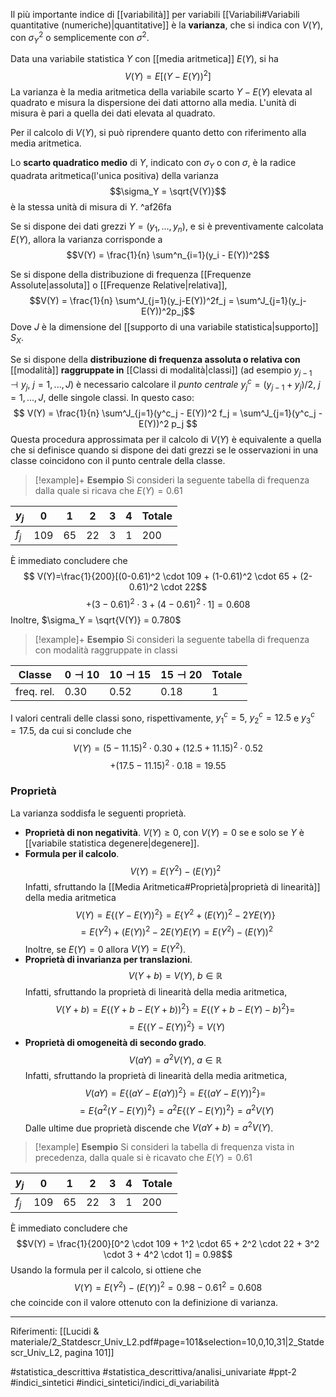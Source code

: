 Il più importante indice di [[variabilità]] per variabili [[Variabili#Variabili quantitative (numeriche)|quantitative]] è la **varianza**, che si indica con $V(Y)$, con $\sigma^2_Y$ o semplicemente con $\sigma^2$.

Data una variabile statistica $Y$ con [[media aritmetica]] $E(Y)$, si ha $$ V(Y) = E[(Y-E(Y))^2] $$ La varianza è la media aritmetica della variabile scarto $Y-E(Y)$ elevata al quadrato e misura la dispersione dei dati attorno alla media. L'unità di misura è pari a quella dei dati elevata al quadrato.

Per il calcolo di $V(Y)$, si può riprendere quanto detto con riferimento alla media aritmetica.

Lo **scarto quadratico medio** di $Y$, indicato con $\sigma_Y$ o con $\sigma$, è la radice quadrata aritmetica(l'unica positiva) della varianza $$\sigma_Y = \sqrt{V(Y)}$$ è la stessa unità di misura di $Y$. ^af26fa

Se si dispone dei dati grezzi $Y = (y_1,...,y_n)$, e si è preventivamente calcolata $E(Y)$, allora la varianza corrisponde a $$V(Y) = \frac{1}{n} \sum^n_{i=1}(y_i - E(Y))^2$$

Se si dispone della distribuzione di frequenza [[Frequenze Assolute|assoluta]] o [[Frequenze Relative|relativa]], $$V(Y) = \frac{1}{n} \sum^J_{j=1}(y_j-E(Y))^2f_j = \sum^J_{j=1}(y_j-E(Y))^2p_j$$Dove $J$ è la dimensione del [[supporto di una variabile statistica|supporto]] $S_X$.

Se si dispone della **distribuzione di frequenza assoluta o relativa con** [[modalità]] **raggruppate in** [[Classi di modalità|classi]] (ad esempio $y_{j-1} \dashv y_j,\ j=1,...,J$) è necessario calcolare il *punto centrale* $y^c_j = (y_{j-1}+y_j)/2,\ j=1,...,J$, delle singole classi.
In questo caso: $$ V(Y) = \frac{1}{n} \sum^J_{j=1}(y^c_j - E(Y))^2 f_j = \sum^J_{j=1}(y^c_j - E(Y))^2 p_j $$ Questa procedura approssimata per il calcolo di $V(Y)$ è equivalente a quella che si definisce quando si dispone dei dati grezzi se le osservazioni in una classe coincidono con il punto centrale della classe.

> [!example]+ **Esempio**
Si consideri la seguente tabella di frequenza dalla quale si ricava che $E(Y) = 0.61$
>
| $y_j$ | 0 | 1 | 2 | 3 | 4 | Totale |
| ---- | ---- | ---- | ---- | ---- | ---- | ---- |
| $f_j$ | 109 | 65 | 22 | 3 | 1 | 200 |
È immediato concludere che $$ V(Y)=\frac{1}{200}[(0-0.61)^2 \cdot 109 + (1-0.61)^2 \cdot 65 + (2-0.61)^2 \cdot 22$$$$+ (3-0.61)^2 \cdot 3 + (4-0.61)^2 \cdot 1] = 0.608$$ Inoltre, $\sigma_Y = \sqrt{V(Y)} = 0.780$

>[!example]+ **Esempio**
Si consideri la seguente tabella di frequenza con modalità raggruppate in classi
>
| Classe | $0 \dashv 10$ | $10 \dashv 15$ | $15 \dashv 20$ | Totale |
| ---- | ---- | ---- | ---- | ---- |
| freq. rel. | 0.30 | 0.52 | 0.18 | 1 |
I valori centrali delle classi sono, rispettivamente, $y^c_1=5$, $y^c_2=12.5$ e $y^c_3=17.5$, da cui si conclude che $$ V(Y) = (5-11.15)^2 \cdot 0.30 + (12.5+11.15)^2 \cdot 0.52 $$$$+ (17.5-11.15)^2 \cdot 0.18 = 19.55$$

### Proprietà
La varianza soddisfa le seguenti proprietà.
* **Proprietà di non negatività**. $V(Y) \ge 0$, con $V(Y)=0$ se e solo se $Y$ è [[variabile statistica degenere|degenere]].
* **Formula per il calcolo**. $$V(Y) = E(Y^2) - (E(Y))^2$$ Infatti, sfruttando la [[Media Aritmetica#Proprietà|proprietà di linearità]] della media aritmetica $$ V(Y) = E\{(Y-E(Y))^2\} = E\{Y^2 + (E(Y))^2 - 2YE(Y)\}$$$$ = E(Y^2) + (E(Y))^2 - 2E(Y)E(Y) = E(Y^2)-(E(Y))^2$$ Inoltre, se $E(Y)=0$ allora $V(Y) = E(Y^2)$.
* **Proprietà di invarianza per translazioni**. $$V(Y+b) = V(Y),\ b \in \mathbb{R}$$ Infatti, sfruttando la proprietà di linearità della media aritmetica, $$V(Y+b) = E\{(Y+b-E(Y+b))^2\} = E\{(Y+b-E(Y)-b)^2\} = $$$$ = E\{(Y-E(Y))^2\} = V(Y)$$
* **Proprietà di omogeneità di secondo grado**. $$ V(aY) = a^2V(Y),\ a \in \mathbb{R}$$ Infatti, sfruttando la proprietà di linearità della media aritmetica, $$V(aY) = E\{(aY-E(aY))^2\} = E\{(aY-E(Y))^2\} = $$$$= E\{a^2(Y-E(Y))^2\} = a^2E\{(Y-E(Y))^2\} = a^2V(Y)$$
Dalle ultime due proprietà discende che $V(aY+b) = a^2V(Y)$.

>[!example] **Esempio**
Si consideri la tabella di frequenza vista in precedenza, dalla quale si è ricavato che $E(Y) = 0.61$
>
| $y_j$ | 0 | 1 | 2 | 3 | 4 | Totale |
| ---- | ---- | ---- | ---- | ---- | ---- | ---- |
| $f_j$ | 109 | 65 | 22 | 3 | 1 | 200 |
È immediato concludere che $$V(Y) = \frac{1}{200}[0^2 \cdot  109 + 1^2 \cdot 65 + 2^2 \cdot 22 + 3^2 \cdot 3 + 4^2 \cdot 1] = 0.98$$ Usando la formula per il calcolo, si ottiene che $$V(Y) = E(Y^2)-(E(Y))^2 = 0.98 - 0.61^2 = 0.608$$che coincide con il valore ottenuto con la definizione di varianza.

***
Riferimenti:
[[Lucidi & materiale/2_Statdescr_Univ_L2.pdf#page=101&selection=10,0,10,31|2_Statdescr_Univ_L2, pagina 101]]

#statistica_descrittiva 
#statistica_descrittiva/analisi_univariate
#ppt-2 
#indici_sintetici 
#indici_sintetici/indici_di_variabilità 